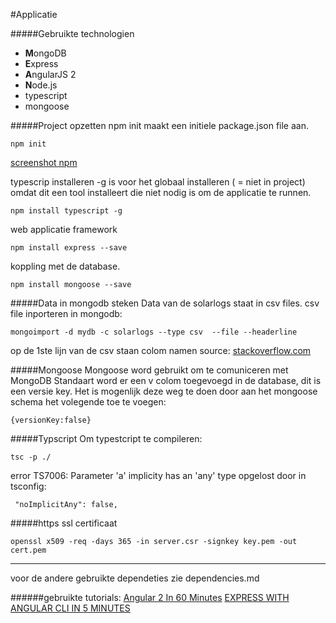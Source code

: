 #Applicatie

#####Gebruikte technologien
* **M**ongoDB
* **E**xpress
* **A**ngularJS 2
* **N**ode.js
* typescript
* mongoose

#####Project opzetten
npm init maakt een initiele package.json file aan.
```
npm init
```
[screenshot npm](https://github.com/benjaminvb/Webservices/blob/master/documentation/screenshots/npm_init.png)  
  
typescrip installeren
-g is voor het globaal installeren ( = niet in project) omdat dit een tool installeert die niet nodig is om de applicatie te runnen.
```
npm install typescript -g
```
web applicatie framework
```
npm install express --save
```
koppling met de database.
```
npm install mongoose --save
```

#####Data in mongodb steken
Data van de solarlogs staat in csv files.
csv file inporteren in mongodb:
```
mongoimport -d mydb -c solarlogs --type csv  --file --headerline
```
op de 1ste lijn van de csv staan colom namen
source: [stackoverflow.com](http://stackoverflow.com/questions/4686500/how-to-use-mongoimport-to-import-csv)

#####Mongoose
Mongoose word gebruikt om te comuniceren met MongoDB
Standaart word er een v colom toegevoegd in de database, dit is een versie key.
Het is mogenlijk deze weg te doen door aan het mongoose schema het volegende toe te voegen:
```
{versionKey:false}
```

#####Typscript
Om typestcript te compileren:
```
tsc -p ./
```
error TS7006: Parameter 'a' implicity has an 'any' type
opgelost door in tsconfig:
```
 "noImplicitAny": false,
```

#####https
ssl certificaat
```
openssl x509 -req -days 365 -in server.csr -signkey key.pem -out cert.pem
```
***
voor de andere gebruikte dependeties zie dependencies.md

######gebruikte tutorials:
[Angular 2 In 60 Minutes](https://www.youtube.com/watch?v=-zW1zHqsdyc)
[EXPRESS WITH ANGULAR CLI IN 5 MINUTES](https://javascriptrocks.wordpress.com/2016/06/04/express-with-angular-cli-in-5-minutes/)
